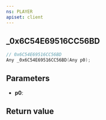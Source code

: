 ```yaml
---
ns: PLAYER
apiset: client
---
```

## _0x6C54E69516CC56BD

```c
// 0x6C54E69516CC56BD
Any _0x6C54E69516CC56BD(Any p0);
```


## Parameters
* **p0**:

## Return value